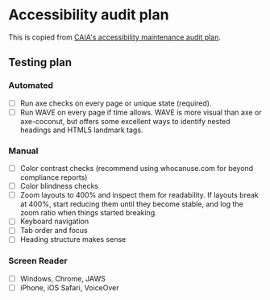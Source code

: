 # Accessibility audit plan

This is copied from [CAIA's accessibility maintenance audit plan](https://github.com/department-of-veterans-affairs/va.gov-team/issues/new?assignees=&labels=epic%2C+accessibility%2C+a11y-testing%2C+sitewide+CAIA%2C+sitewide+accessibility&projects=&template=a11y-audit.yaml&title=%5BMaintenance+A11y+Audit%5D%3A+). 

## Testing plan

### Automated
- [ ] Run axe checks on every page or unique state (required).
- [ ] Run WAVE on every page if time allows. WAVE is more visual than axe or axe-coconut, but offers some excellent ways to identify nested headings and HTML5 landmark tags.

### Manual
- [ ] Color contrast checks (recommend using whocanuse.com for beyond compliance reports)
- [ ] Color blindness checks
- [ ] Zoom layouts to 400% and inspect them for readability. If layouts break at 400%, start reducing them until they become stable, and log the zoom ratio when things started breaking.
- [ ] Keyboard navigation
- [ ] Tab order and focus
- [ ] Heading structure makes sense

### Screen Reader
- [ ] Windows, Chrome, JAWS
- [ ] iPhone, iOS Safari, VoiceOver
